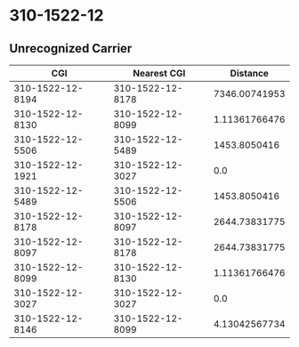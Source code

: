 # 310-1522-12
## Unrecognized Carrier


| CGI | Nearest CGI | Distance |
|-----|-------------|----------|
| 310-1522-12-8194 | 310-1522-12-8178 | 7346.00741953 |
| 310-1522-12-8130 | 310-1522-12-8099 | 1.11361766476 |
| 310-1522-12-5506 | 310-1522-12-5489 | 1453.8050416 |
| 310-1522-12-1921 | 310-1522-12-3027 | 0.0 |
| 310-1522-12-5489 | 310-1522-12-5506 | 1453.8050416 |
| 310-1522-12-8178 | 310-1522-12-8097 | 2644.73831775 |
| 310-1522-12-8097 | 310-1522-12-8178 | 2644.73831775 |
| 310-1522-12-8099 | 310-1522-12-8130 | 1.11361766476 |
| 310-1522-12-3027 | 310-1522-12-3027 | 0.0 |
| 310-1522-12-8146 | 310-1522-12-8099 | 4.13042567734 |
